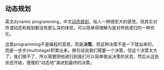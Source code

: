 ## 动态规划

英文dynamic programming，中文[动态规划](https://www.zhihu.com/search?q=%E5%8A%A8%E6%80%81%E8%A7%84%E5%88%92&search_source=Entity&hybrid_search_source=Entity&hybrid_search_extra=%7B%22sourceType%22%3A%22answer%22%2C%22sourceId%22%3A83920614%7D)，给人一种很宏大的感觉。但其实对所谓动态和规划都没有那么深的体现，可以简单得理解为是对传统递归的一种优化。

这里programming不是编程的意思，而是**决策**。但这种决策不是一下就出来的，而是一步步(multistage)积累出来。换句话说我们需要一个决策，但这个决策太大了，我们做不了，所以需要把他递归到我们可以简单做出决策的状态，然后从这些状态开始，慢慢的“动态地”演进到最终的决策。

